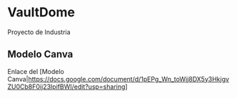# VaultDome
Proyecto de Industria

## Modelo Canva
Enlace del [Modelo Canva|https://docs.google.com/document/d/1pEPg_Wn_toWjj8DX5y3HkjgvZU0Cb8F0ij23IpifBWI/edit?usp=sharing]

